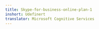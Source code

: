 ```yaml
---
title: Skype-for-business-online-plan-1
inshort: Udefinert
translator: Microsoft Cognitive Services
---
```




